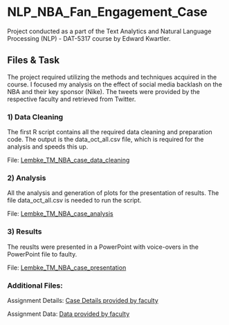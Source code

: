 # NLP_NBA_Fan_Engagement_Case

Project conducted as a part of the Text Analytics and Natural Language Processing (NLP) - DAT-5317 course by Edward Kwartler. 

## Files & Task
The project required utilizing the methods and techniques acquired in the course. I focused my analysis on the effect of social media backlash on the NBA and their key sponsor (Nike). The tweets were provided by the respective faculty and retrieved from Twitter. 

### 1) Data Cleaning 
The first R script contains all the required data cleaning and preparation code. The output is the data_oct_all.csv file, which is required for the analysis and speeds this up. 

File: [Lembke_TM_NBA_case_data_cleaning](https://github.com/maxlembke/NLP_NBA_Fan_Engagement_Case/blob/main/Lembke_TM_NBA_case_data_cleaning.R)

### 2) Analysis 

All the analysis and generation of plots for the presentation of results. The file data_oct_all.csv is needed to run the script. 

File: [Lembke_TM_NBA_case_analysis](https://github.com/maxlembke/NLP_NBA_Fan_Engagement_Case/blob/main/Lembke_TM_NBA_case_analysis.R)

### 3) Results
The reuslts were presented in a PowerPoint with voice-overs in the PowerPoint file to faulty. 

File: [Lembke_TM_NBA_case_presentation](https://github.com/maxlembke/NLP_NBA_Fan_Engagement_Case/blob/main/Lembke_TM_NBA_case_presentation_v1.pptx)

### Additional Files: 
Assignment Details: [Case Details provided by faculty](https://github.com/maxlembke/NLP_NBA_Fan_Engagement_Case/blob/main/NBA%20Fan%20Engagement%20Case.docx)

Assignment Data: [Data provided by faculty](https://github.com/maxlembke/hult_NLP_student/blob/main/cases/NBA%20Fan%20Engagement/data/A_Oct2019.csv)
